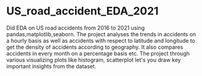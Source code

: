 # US_road_accident_EDA_2021
Did EDA on US road accidents from 2016 to 2021 using pandas,matplotlib,seaborn. The project analyses the trends in accidents on a hourly basis as well as accidents with respect to latitude and longitude to get the density of accidents according to geography. It also compares accidents in every month on a percentage basis etc. The project through various visualizing plots like histogram, scatterplot let's you draw key important insights from the dataset.
